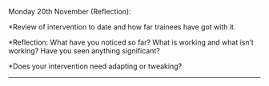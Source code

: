 Monday 20th November (Reflection): 

*Review of intervention to date and how far trainees have got with it. 

*Reflection: What have you noticed so far? What is working and what isn’t working? Have you seen anything significant?  

*Does your intervention need adapting or tweaking? 

---
